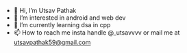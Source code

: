 - 👋 Hi, I’m Utsav Pathak
- 👀 I’m interested in android and web dev
- 🌱 I’m currently learning dsa in cpp
- 📫 How to reach me insta handle @_utsavvvv or mail me at utsavpathak59@gmail.com

<!---
titanium59/titanium59 is a ✨ special ✨ repository because its `README.md` (this file) appears on your GitHub profile.
You can click the Preview link to take a look at your changes.
--->
